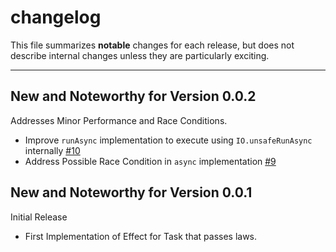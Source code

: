 # changelog

This file summarizes **notable** changes for each release, but does not describe internal changes unless they are particularly exciting.

----

## <a name="0.0.2"></a>New and Noteworthy for Version 0.0.2

Addresses Minor Performance and Race Conditions.

- Improve `runAsync` implementation to execute using `IO.unsafeRunAsync` internally [#10](https://github.com/ChristopherDavenport/scalaz-task-effect/pull/10)
- Address Possible Race Condition in `async` implementation [#9](https://github.com/ChristopherDavenport/scalaz-task-effect/pull/9)

## <a name="0.0.1"></a>New and Noteworthy for Version 0.0.1

Initial Release

- First Implementation of Effect for Task that passes laws.